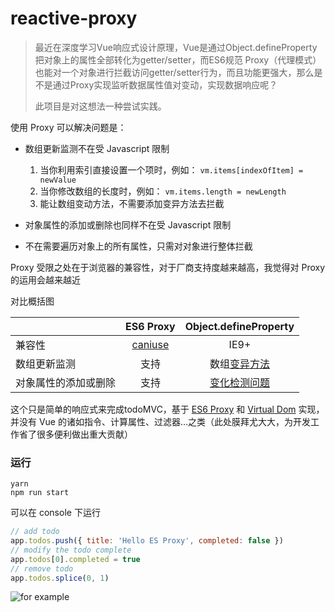 # reactive-proxy

> 最近在深度学习Vue响应式设计原理，Vue是通过Object.defineProperty把对象上的属性全部转化为getter/setter，而ES6规范 Proxy（代理模式）也能对一个对象进行拦截访问getter/setter行为，而且功能更强大，那么是不是通过Proxy实现监听数据属性值对变动，实现数据响应呢？
>
> 此项目是对这想法一种尝试实践。

使用 Proxy 可以解决问题是：

- 数组更新监测不在受 Javascript 限制
  1. 当你利用索引直接设置一个项时，例如： `vm.items[indexOfItem] = newValue`
  2. 当你修改数组的长度时，例如： `vm.items.length = newLength`
  3. 能让数组变动方法，不需要添加变异方法去拦截

- 对象属性的添加或删除也同样不在受 Javascript 限制
- 不在需要遍历对象上的所有属性，只需对对象进行整体拦截

Proxy 受限之处在于浏览器的兼容性，对于厂商支持度越来越高，我觉得对 Proxy 的运用会越来越近 ​

对比概括图

|            |                ES6 Proxy                 |          Object.defineProperty           |
| :--------- | :--------------------------------------: | :--------------------------------------: |
| 兼容性        | [caniuse](http://caniuse.com/#search=Proxy) |                   IE9+                   |
| 数组更新监测     |                    支持                    | 数组[变异方法](https://cn.vuejs.org/v2/guide/list.html#变异方法) |
| 对象属性的添加或删除 |                    支持                    | [变化检测问题](https://cn.vuejs.org/v2/guide/reactivity.html#变化检测问题) |



这个只是简单的响应式来完成todoMVC，基于 [ES6 Proxy](https://developer.mozilla.org/en-US/docs/Web/JavaScript/Reference/Global_Objects/Proxy) 和 [Virtual Dom](https://github.com/Matt-Esch/virtual-dom) 实现，并没有 Vue 的诸如指令、计算属性、过滤器…之类（此处膜拜尤大大，为开发工作省了很多便利做出重大贡献）



### 运行

```
yarn
npm run start
```

可以在 console 下运行
```javascript
// add todo
app.todos.push({ title: 'Hello ES Proxy', completed: false })
// modify the todo complete
app.todos[0].completed = true
// remove todo
app.todos.splice(0, 1)
```

![for example](https://cloud.githubusercontent.com/assets/3281438/23602334/0627dea0-028b-11e7-8b54-98cb2a77d24c.jpg)

